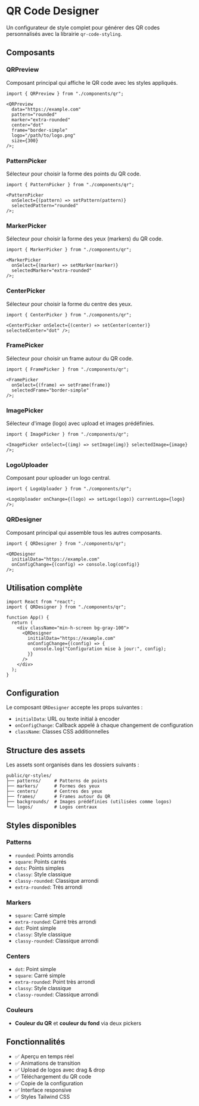 # QR Code Designer

Un configurateur de style complet pour générer des QR codes personnalisés avec la librairie `qr-code-styling`.

## Composants

### QRPreview

Composant principal qui affiche le QR code avec les styles appliqués.

```tsx
import { QRPreview } from "./components/qr";

<QRPreview
  data="https://example.com"
  pattern="rounded"
  marker="extra-rounded"
  center="dot"
  frame="border-simple"
  logo="/path/to/logo.png"
  size={300}
/>;
```

### PatternPicker

Sélecteur pour choisir la forme des points du QR code.

```tsx
import { PatternPicker } from "./components/qr";

<PatternPicker
  onSelect={(pattern) => setPattern(pattern)}
  selectedPattern="rounded"
/>;
```

### MarkerPicker

Sélecteur pour choisir la forme des yeux (markers) du QR code.

```tsx
import { MarkerPicker } from "./components/qr";

<MarkerPicker
  onSelect={(marker) => setMarker(marker)}
  selectedMarker="extra-rounded"
/>;
```

### CenterPicker

Sélecteur pour choisir la forme du centre des yeux.

```tsx
import { CenterPicker } from "./components/qr";

<CenterPicker onSelect={(center) => setCenter(center)} selectedCenter="dot" />;
```

### FramePicker

Sélecteur pour choisir un frame autour du QR code.

```tsx
import { FramePicker } from "./components/qr";

<FramePicker
  onSelect={(frame) => setFrame(frame)}
  selectedFrame="border-simple"
/>;
```

### ImagePicker

Sélecteur d'image (logo) avec upload et images prédéfinies.

```tsx
import { ImagePicker } from "./components/qr";

<ImagePicker onSelect={(img) => setImage(img)} selectedImage={image} />;
```

### LogoUploader

Composant pour uploader un logo central.

```tsx
import { LogoUploader } from "./components/qr";

<LogoUploader onChange={(logo) => setLogo(logo)} currentLogo={logo} />;
```

### QRDesigner

Composant principal qui assemble tous les autres composants.

```tsx
import { QRDesigner } from "./components/qr";

<QRDesigner
  initialData="https://example.com"
  onConfigChange={(config) => console.log(config)}
/>;
```

## Utilisation complète

```tsx
import React from "react";
import { QRDesigner } from "./components/qr";

function App() {
  return (
    <div className="min-h-screen bg-gray-100">
      <QRDesigner
        initialData="https://example.com"
        onConfigChange={(config) => {
          console.log("Configuration mise à jour:", config);
        }}
      />
    </div>
  );
}
```

## Configuration

Le composant `QRDesigner` accepte les props suivantes :

- `initialData`: URL ou texte initial à encoder
- `onConfigChange`: Callback appelé à chaque changement de configuration
- `className`: Classes CSS additionnelles

## Structure des assets

Les assets sont organisés dans les dossiers suivants :

```
public/qr-styles/
├── patterns/     # Patterns de points
├── markers/      # Formes des yeux
├── centers/      # Centres des yeux
├── frames/       # Frames autour du QR
├── backgrounds/  # Images prédéfinies (utilisées comme logos)
└── logos/        # Logos centraux
```

## Styles disponibles

### Patterns

- `rounded`: Points arrondis
- `square`: Points carrés
- `dots`: Points simples
- `classy`: Style classique
- `classy-rounded`: Classique arrondi
- `extra-rounded`: Très arrondi

### Markers

- `square`: Carré simple
- `extra-rounded`: Carré très arrondi
- `dot`: Point simple
- `classy`: Style classique
- `classy-rounded`: Classique arrondi

### Centers

- `dot`: Point simple
- `square`: Carré simple
- `extra-rounded`: Point très arrondi
- `classy`: Style classique
- `classy-rounded`: Classique arrondi

### Couleurs

- **Couleur du QR** et **couleur du fond** via deux pickers

## Fonctionnalités

- ✅ Aperçu en temps réel
- ✅ Animations de transition
- ✅ Upload de logos avec drag & drop
- ✅ Téléchargement du QR code
- ✅ Copie de la configuration
- ✅ Interface responsive
- ✅ Styles Tailwind CSS
